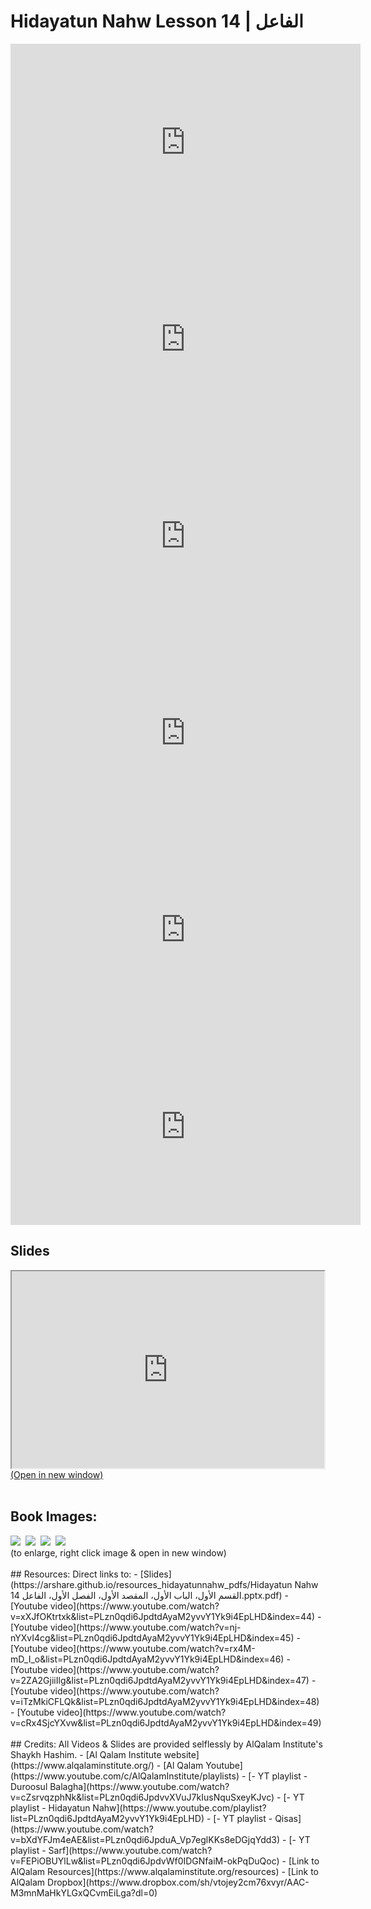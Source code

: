 # Hidayatun Nahw Lesson 14 | الفاعل 

<iframe width="560" height="315" src="https://www.youtube-nocookie.com/embed/xXJfOKtrtxk?start=0" frameborder="0" allow="accelerometer; autoplay; encrypted-media; gyroscope; picture-in-picture" allowfullscreen="allowfullscreen"></iframe><BR>

<iframe width="560" height="315" src="https://www.youtube-nocookie.com/embed/nj-nYXvI4cg?start=0" frameborder="0" allow="accelerometer; autoplay; encrypted-media; gyroscope; picture-in-picture" allowfullscreen="allowfullscreen"></iframe><BR>

<iframe width="560" height="315" src="https://www.youtube-nocookie.com/embed/rx4M-mD_I_o?start=0" frameborder="0" allow="accelerometer; autoplay; encrypted-media; gyroscope; picture-in-picture" allowfullscreen="allowfullscreen"></iframe><BR>

<iframe width="560" height="315" src="https://www.youtube-nocookie.com/embed/2ZA2GjiiIlg?start=0" frameborder="0" allow="accelerometer; autoplay; encrypted-media; gyroscope; picture-in-picture" allowfullscreen="allowfullscreen"></iframe><BR>

<iframe width="560" height="315" src="https://www.youtube-nocookie.com/embed/iTzMkiCFLQk?start=0" frameborder="0" allow="accelerometer; autoplay; encrypted-media; gyroscope; picture-in-picture" allowfullscreen="allowfullscreen"></iframe><BR>

<iframe width="560" height="315" src="https://www.youtube-nocookie.com/embed/cRx4SjcYXvw?start=0" frameborder="0" allow="accelerometer; autoplay; encrypted-media; gyroscope; picture-in-picture" allowfullscreen="allowfullscreen"></iframe><BR>

<h2>Slides</h2>
<div>
    <object
    data='https://arshare.github.io/resources_hidayatunnahw_pdfs/Hidayatun Nahw 14 القسم الأول، الباب الأول، المقصد الأول، الفصل الأول، الفاعل.pptx.pdf'
    type="application/pdf"
    width="560"
    height="315"
    >
    <iframe
        src='https://arshare.github.io/resources_hidayatunnahw_pdfs/Hidayatun Nahw 14 القسم الأول، الباب الأول، المقصد الأول، الفصل الأول، الفاعل.pptx.pdf'
        width="500"
        height="315"
    >
    <p>This browser does not support PDF!</p>
    </iframe>
    </object>
</div>
<A HREF='https://arshare.github.io/resources_hidayatunnahw_pdfs/Hidayatun Nahw 14 القسم الأول، الباب الأول، المقصد الأول، الفصل الأول، الفاعل.pptx.pdf' target=_>(Open in new window)</A>
<BR><BR>
<H2>Book Images:</H2>
<IMG SRC='https://arshare.github.io/resources_hidayatunnahw_book_images/022.png' class=bookpage style="max-width: 30%;">&nbsp;&nbsp;<IMG SRC='https://arshare.github.io/resources_hidayatunnahw_book_images/023.png' class=bookpage style="max-width: 30%;">&nbsp;&nbsp;<IMG SRC='https://arshare.github.io/resources_hidayatunnahw_book_images/024.png' class=bookpage style="max-width: 30%;">&nbsp;&nbsp;<IMG SRC='https://arshare.github.io/resources_hidayatunnahw_book_images/025.png' class=bookpage style="max-width: 30%;">&nbsp;&nbsp;<BR>(to enlarge, right click image & open in new window)<BR><BR>
## Resources:
Direct links to:
- [Slides](https://arshare.github.io/resources_hidayatunnahw_pdfs/Hidayatun Nahw 14 القسم الأول، الباب الأول، المقصد الأول، الفصل الأول، الفاعل.pptx.pdf)
- [Youtube video](https://www.youtube.com/watch?v=xXJfOKtrtxk&list=PLzn0qdi6JpdtdAyaM2yvvY1Yk9i4EpLHD&index=44)
- [Youtube video](https://www.youtube.com/watch?v=nj-nYXvI4cg&list=PLzn0qdi6JpdtdAyaM2yvvY1Yk9i4EpLHD&index=45)
- [Youtube video](https://www.youtube.com/watch?v=rx4M-mD_I_o&list=PLzn0qdi6JpdtdAyaM2yvvY1Yk9i4EpLHD&index=46)
- [Youtube video](https://www.youtube.com/watch?v=2ZA2GjiiIlg&list=PLzn0qdi6JpdtdAyaM2yvvY1Yk9i4EpLHD&index=47)
- [Youtube video](https://www.youtube.com/watch?v=iTzMkiCFLQk&list=PLzn0qdi6JpdtdAyaM2yvvY1Yk9i4EpLHD&index=48)
- [Youtube video](https://www.youtube.com/watch?v=cRx4SjcYXvw&list=PLzn0qdi6JpdtdAyaM2yvvY1Yk9i4EpLHD&index=49)
<BR><BR>
## Credits:
All Videos & Slides are provided selflessly by AlQalam Institute's Shaykh Hashim.
- [Al Qalam Institute website](https://www.alqalaminstitute.org/)
- [Al Qalam Youtube](https://www.youtube.com/c/AlQalamInstitute/playlists)
- [- YT playlist - Duroosul Balagha](https://www.youtube.com/watch?v=cZsrvqzphNk&list=PLzn0qdi6JpdvvXVuJ7kIusNquSxeyKJvc)
- [- YT playlist - Hidayatun Nahw](https://www.youtube.com/playlist?list=PLzn0qdi6JpdtdAyaM2yvvY1Yk9i4EpLHD)
- [- YT playlist - Qisas](https://www.youtube.com/watch?v=bXdYFJm4eAE&list=PLzn0qdi6JpduA_Vp7eglKKs8eDGjqYdd3)
- [- YT playlist - Sarf](https://www.youtube.com/watch?v=FEPiOBUYlLw&list=PLzn0qdi6JpdvWf0IDGNfaiM-okPqDuQoc)
- [Link to AlQalam Resources](https://www.alqalaminstitute.org/resources)
- [Link to AlQalam Dropbox](https://www.dropbox.com/sh/vtojey2cm76xvyr/AAC-M3mnMaHkYLGxQCvmEiLga?dl=0)
